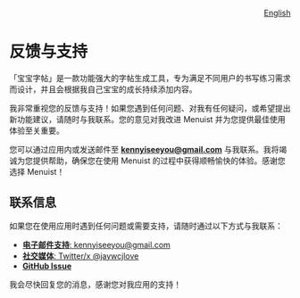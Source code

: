 <p align="right">
  <a href="./feedback.md">English</a>
</p>
<!--rehype:style=float: right; bottom: -36px; position: relative;-->

反馈与支持
===

「宝宝字帖」是一款功能强大的字帖生成工具，专为满足不同用户的书写练习需求而设计，并且会根据我自己宝宝的成长持续添加内容。

我非常重视您的反馈与支持！如果您遇到任何问题、对我有任何疑问，或希望提出新功能建议，请随时与我联系。您的意见对我改进 Menuist 并为您提供最佳使用体验至关重要。

您可以通过应用内或发送邮件至 **kennyiseeyou@gmail.com** 与我联系。我将竭诚为您提供帮助，确保您在使用 Menuist 的过程中获得顺畅愉快的体验。感谢您选择 Menuist！

## 联系信息

如果您在使用应用时遇到任何问题或需要支持，请随时通过以下方式与我联系：

- [**电子邮件支持**: kennyiseeyou@gmail.com](mailto:kennyiseeyou@gmail.com)
- [**社交媒体**: Twitter/x @jaywcjlove](https://twitter.com/jaywcjlove)
- [**GitHub Issue**](https://github.com/jaywcjlove/rightmenu-master/issues/new/choose)

我会尽快回复您的消息，感谢您对我应用的支持！
